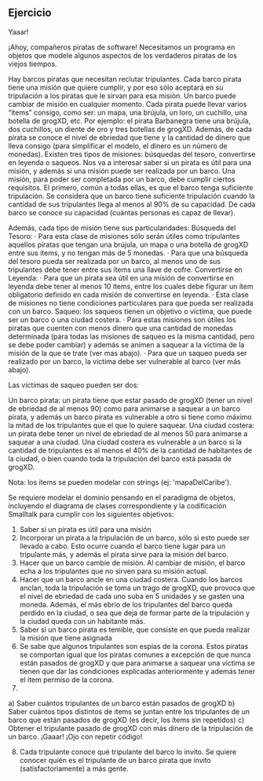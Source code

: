 

## Ejercicio

Yaaar!
 
¡Ahoy, compañeros piratas de software! Necesitamos un programa en objetos que modele algunos aspectos de los verdaderos piratas de los viejos tiempos.
 
Hay barcos piratas que necesitan reclutar tripulantes. Cada barco pirata tiene una misión que quiere cumplir, y por eso sólo aceptará en su tripulación a los piratas que le sirvan para esa misión. Un barco puede cambiar de misión en cualquier momento.
Cada pirata puede llevar varios “ítems” consigo, como ser: un mapa, una brújula, un loro, un cuchillo, una botella de grogXD, etc.  Por ejemplo: el pirata Barbanegra tiene una brújula, dos cuchillos, un diente de oro y tres botellas de grogXD. Además, de cada pirata se conoce el nivel de ebriedad que tiene y la cantidad de dinero que lleva consigo (para simplificar el modelo, el dinero es un número de monedas).
Existen tres tipos de misiones: búsquedas del tesoro, convertirse en leyenda o saqueos. Nos va a interesar saber si un pirata es útil para una misión, y además si una misión puede ser realizada por un barco.
Una misión, para poder ser completada por un barco, debe cumplir ciertos requisitos. El primero, común a todas ellas, es que el barco tenga suficiente tripulación.  Se considera que un barco tiene suficiente tripulación cuando la cantidad de sus tripulantes llega al menos al 90% de su capacidad. De cada barco se conoce su capacidad (cuántas personas es capaz de llevar).

Además, cada tipo de misión tiene sus particularidades:
Búsqueda del Tesoro:
·         Para esta clase de misiones sólo serán útiles como tripulantes aquellos piratas que tengan una brújula, un mapa o una botella de grogXD entre sus ítems, y no tengan más de 5 monedas.
·         Para que una búsqueda del tesoro pueda ser realizada por un barco, al menos uno de sus tripulantes debe tener entre sus ítems una llave de cofre.
Convertirse en Leyenda:
·         Para que un pirata sea útil en una misión de convertirse en leyenda debe tener al menos 10 ítems, entre los cuales debe figurar un ítem obligatorio definido en cada misión de convertirse en leyenda.
·         Esta clase de misiones no tiene condiciones particulares para que pueda ser realizada con un barco.
Saqueo: los saqueos tienen un objetivo o víctima, que puede ser un barco o una ciudad costera.
·         Para estas misiones son útiles los piratas que cuenten con menos dinero que una cantidad de monedas determinada (para todas las misiones de saqueo es la misma cantidad, pero se debe poder cambiar)  y además se animen a saquear a la víctima de la misión de la que se trate (ver mas abajo).
·         Para que un saqueo pueda ser realizado por un barco, la víctima debe ser vulnerable al barco (ver más abajo).

Las víctimas  de saqueo pueden ser dos:

Un barco pirata: un pirata tiene que estar pasado de grogXD (tener un nivel de ebriedad de al menos 90) como para animarse a saquear a un barco pirata, y además un barco pirata es vulnerable a otro si tiene como máximo la mitad de los tripulantes que el que lo quiere saquear.
Una ciudad costera: un pirata debe tener un nivel de ebriedad de al menos 50 para animarse a saquear a una ciudad. Una ciudad costera es vulnerable a un barco si la cantidad de tripulantes es al menos el 40% de la cantidad de habitantes de la ciudad, o bien cuando toda la tripulación del barco está pasada de grogXD.
 
Nota: los ítems se pueden modelar con strings (ej: 'mapaDelCaribe').
 
Se requiere modelar el dominio pensando en el paradigma de objetos, incluyendo el diagrama de clases correspondiente y la codificación Smalltalk para cumplir con los siguientes objetivos:
 
1)    Saber si un pirata es útil para una misión
2)    Incorporar un pirata a la tripulación de un barco, sólo si esto puede ser llevado a cabo. Esto ocurre cuando el barco tiene lugar para un tripulante más, y además el pirata sirve para la misión del barco.
3)  Hacer que un barco cambie de misión. Al cambiar de misión, el barco echa a los tripulantes que no sirven para su misión actual.
4) Hacer que un barco ancle en una ciudad costera. Cuando los barcos anclan, toda la tripulación  se toma un trago de grogXD, que provoca que el nivel de ebriedad de cada uno suba en 5 unidades y se gasten una moneda. Además, el más ebrio de los tripulantes del barco queda perdido en la ciudad, o sea que deja de formar parte de la tripulación y la ciudad queda con un habitante más.
5)    Saber si un barco pirata es temible, que consiste en que pueda realizar la misión que tiene asignada 
6) Se sabe que algunos tripulantes son espías de la corona. Estos piratas se comportan igual que los piratas comunes a excepción de que nunca están pasados de grogXD y que para animarse a saquear una víctima se tienen que dar las condiciones explicadas anteriormente y además tener el ítem permiso de la corona.
7)
a) Saber cuántos tripulantes de un barco están pasados de grogXD
b) Saber cuántos tipos distintos de items se juntan entre los tripulantes de un barco que están pasados de grogXD (es decir, los ítems sin repetidos)
c) Obtener el tripulante pasado de grogXD con más dinero de la tripulación de un barco.
¡Gaaar! ¡Ojo con repetir código!
 
8)   Cada tripulante conoce qué tripulante del barco lo invito. Se quiere conocer quién es el tripulante de un barco pirata que invito (satisfactoriamente) a más gente.


